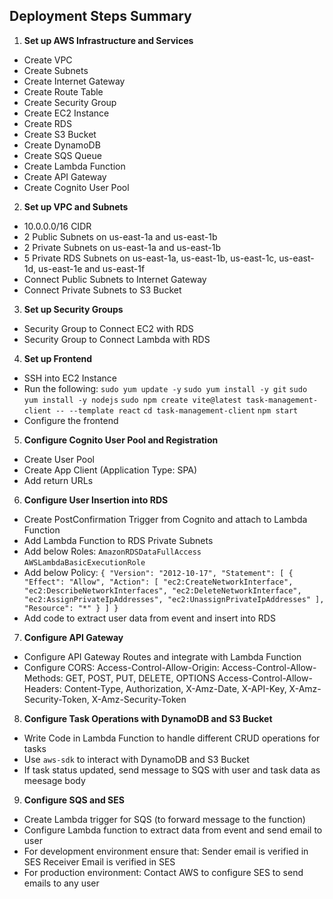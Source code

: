 ## Deployment Steps Summary

1. **Set up AWS Infrastructure and Services**

- Create VPC
- Create Subnets
- Create Internet Gateway
- Create Route Table
- Create Security Group
- Create EC2 Instance
- Create RDS
- Create S3 Bucket
- Create DynamoDB
- Create SQS Queue
- Create Lambda Function
- Create API Gateway
- Create Cognito User Pool

2. **Set up VPC and Subnets**

- 10.0.0.0/16 CIDR
- 2 Public Subnets on us-east-1a and us-east-1b
- 2 Private Subnets on us-east-1a and us-east-1b
- 5 Private RDS Subnets on us-east-1a, us-east-1b, us-east-1c, us-east-1d, us-east-1e and us-east-1f
- Connect Public Subnets to Internet Gateway
- Connect Private Subnets to S3 Bucket

3. **Set up Security Groups**

- Security Group to Connect EC2 with RDS
- Security Group to Connect Lambda with RDS

4. **Set up Frontend**

- SSH into EC2 Instance
- Run the following:
  `sudo yum update -y`
  `sudo yum install -y git`
  `sudo yum install -y nodejs`
  `sudo npm create vite@latest task-management-client -- --template react`
  `cd task-management-client`
  `npm start`
- Configure the frontend

5. **Configure Cognito User Pool and Registration**

- Create User Pool
- Create App Client (Application Type: SPA)
- Add return URLs

6. **Configure User Insertion into RDS**

- Create PostConfirmation Trigger from Cognito and attach to Lambda Function
- Add Lambda Function to RDS Private Subnets
- Add below Roles:
  `AmazonRDSDataFullAccess`
  `AWSLambdaBasicExecutionRole`
- Add below Policy:
  `{
    "Version": "2012-10-17",
    "Statement": [
        {
            "Effect": "Allow",
            "Action": [
                "ec2:CreateNetworkInterface",
                "ec2:DescribeNetworkInterfaces",
                "ec2:DeleteNetworkInterface",
                "ec2:AssignPrivateIpAddresses",
                "ec2:UnassignPrivateIpAddresses"
            ],
            "Resource": "*"
        }
    ]
}`
- Add code to extract user data from event and insert into RDS

7. **Configure API Gateway**

- Configure API Gateway Routes and integrate with Lambda Function
- Configure CORS:
  Access-Control-Allow-Origin: <ec2-instance-ip>
  Access-Control-Allow-Methods: GET, POST, PUT, DELETE, OPTIONS
  Access-Control-Allow-Headers: Content-Type, Authorization, X-Amz-Date, X-API-Key, X-Amz-Security-Token, X-Amz-Security-Token

8. **Configure Task Operations with DynamoDB and S3 Bucket**

- Write Code in Lambda Function to handle different CRUD operations for tasks
- Use `aws-sdk` to interact with DynamoDB and S3 Bucket
- If task status updated, send message to SQS with user and task data as meesage body

9. **Configure SQS and SES**

- Create Lambda trigger for SQS (to forward message to the function)
- Configure Lambda function to extract data from event and send email to user
- For development environment ensure that:
  Sender email is verified in SES
  Receiver Email is verified in SES
- For production environment:
  Contact AWS to configure SES to send emails to any user

